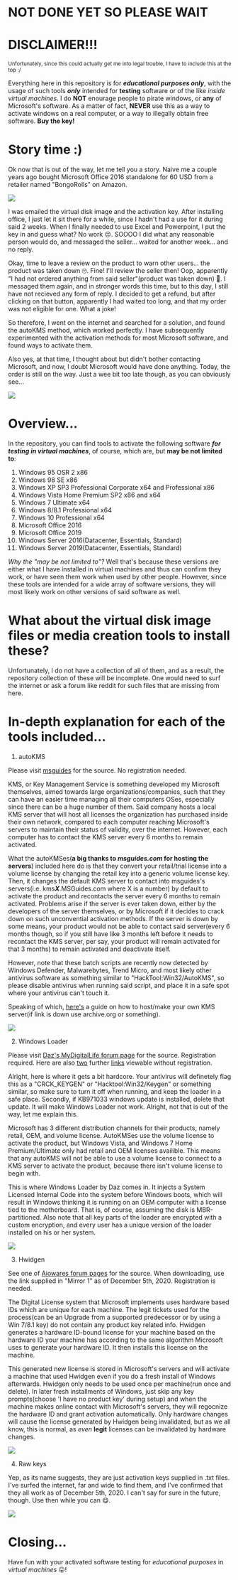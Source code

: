 # NOT DONE YET SO PLEASE WAIT

# DISCLAIMER!!!
<sub>Unfortunately, since this could actually get me into legal trouble, I have to include this at the top :/<sub>
  
Everything here in this repository is for ***educational purposes only***, with the usage of such tools ***only*** intended for **testing** software or of the like *inside virtual machines*. I do **NOT** enourage people to pirate windows, or **any** of Microsoft's software. As a matter of fact, **NEVER** use this as a way to activate windows on a real computer, or a way to illegally obtain free software. **Buy the key!**

# Story time :)
Ok now that is out of the way, let me tell you a story. Naive me a couple years ago bought Microsoft Office 2016 standalone for 60 USD from a retailer named "BongoRolls" on Amazon. 

![](../main/ReadMe-Reference-Images/Wasted-60-dollars.PNG)

I was emailed the virtual disk image and the activation key. After installing office, I just let it sit there for a while, since I hadn't had a use for it during said 2 weeks. When I finally needed to use Excel and Powerpoint, I put the key in and guess what?
No work 😔. SOOOO I did what any reasonable person would do, and messaged the seller... waited for another week... and no reply. 

Okay, time to leave a review on the product to warn other users... the product was taken down 🙄. Fine! I'll review the seller then! Oop, apparently "I had not ordered anything from said seller"(product was taken down) 👺. I messaged them again, and in stronger words this time, but to this day, I still have not recieved any form of reply. I decided to get a refund, but after clicking on that button, apparently I had waited too long, and that my order was not eligible for one. What a joke! 

So therefore, I went on the internet and searched for a solution, and found the autoKMS method, which worked perfectly. I have subsequently experimented with the activation methods for most Microsoft software, and found ways to activate them.

Also yes, at that time, I thought about but didn't bother contacting Microsoft, and now, I doubt Microsoft would have done anything. Today, the order is still on the way. Just a wee bit too late though, as you can obviously see...

![](../main/ReadMe-Reference-Images/'Still-running-just-a-bit-late'.PNG)

# Overview...
In the repository, you can find tools to activate the following software ***for testing in virtual machines***, of course, which are, but **may be not limited to**:
  1) Windows 95 OSR 2 x86
  2) Windows 98 SE x86
  3) Windows XP SP3 Professional Corporate x64 and Professional x86
  4) Windows Vista Home Premium SP2 x86 and x64
  5) Windows 7 Ultimate x64
  6) Windows 8/8.1 Professional x64
  7) Windows 10 Professional x64
  8) Microsoft Office 2016
  9) Microsoft Office 2019
  10) Windows Server 2016(Datacenter, Essentials, Standard)
  11) Windows Server 2019(Datacenter, Essentials, Standard)

*Why the "may be not limited to"?* Well that's because these versions are either what I have installed in virtual machines and thus can confirm they work, or have seen them work when used by other people. However, since these tools are intended for a wide array of software versions, they will most likely work on other versions of said software as well.
  
# What about the virtual disk image files or media creation tools to install these?
Unfortunately, I do not have a collection of all of them, and as a result, the repository collection of these will be incomplete. One would need to surf the internet or ask a forum like reddit for such files that are missing from here.

# In-depth explanation for each of the tools included...
  1) autoKMS
  
Please visit [msguides](https://msguides.com/) for the source. No registration needed.

KMS, or Key Management Service is something developed my Microsoft themselves, aimed towards large organizations/companies, such that they can have an easier time managing all their computers OSes, especially since there can be a huge number of them. Said company hosts a local KMS server that will host all licenses the organization has purchased inside their own network, compared to each computer reaching Microsoft's servers to maintain their status of validity, over the internet. However, each computer has to contact the KMS server every 6 months to remain activated.

What the autoKMSes(**a big thanks to *msguides.com* for hosting the servers**) included here do is that they convert your retail/trial license into a volume license by changing the retail key into a generic volume license key. Then, it changes the default KMS server to contact into msguides's servers(i.e. kms***X***.MSGuides.com where X is a number) by default to activate the product and recontacts the server every 6 months to remain activated. Problems arise if the server is ever taken down, either by the developers of the server themselves, or by Microsoft if it decides to crack down on such unconvential activation methods. If the server is down by some means, your product would not be able to contact said server(every 6 months though, so if you still have like 3 months left before it needs to recontact the KMS server, per say, your product will remain activated for that 3 months) to remain activated and deactivate itself. 

However, note that these batch scripts are recently now detected by Windows Defender, Malwarebytes, Trend Micro, and most likely other antivirus software as something similar to "HackTool:Win32/AutoKMS", so please disable antivirus when running said script, and place it in a safe spot where your antivirus can't touch it.

Speaking of which, [here's](https://docs.microsoft.com/en-us/deployoffice/vlactivation/configure-a-kms-host-computer-for-office) a guide on how to host/make your own KMS server(if link is down use archive.org or something).

![](../main/ReadMe-Reference-Images/autoKMS-preview.jpg)

  2) Windows Loader
  
Please visit [Daz's MyDigitalLife forum page](https://forums.mydigitallife.info/threads/58464-Windows-Loader-Download) for the source. Registration required. Here are also [two](https://forums.mydigitallife.net/threads/window-7-64-daz-loader-uefi-motherboard-disabling-uefi-will-work.34528/) further [links](https://forums.mydigitallife.net/threads/you-can-activate-win7-on-a-gpt-partition-with-daz-loader-without-converting-gpt-mbr.76768/) viewable without registration.
  
Alright, here is where it gets a bit hardcore. Your antivirus will definetely flag this as a "CRCK_KEYGEN" or "Hacktool:Win32/Keygen" or something similar, so make sure to turn it off when running, and keep the loader in a safe place. Secondly, if KB971033 windows update is installed, delete that update. It will make Windows Loader not work. Alright, not that is out of the way, let me explain this.

Microsoft has 3 different distribution channels for their products, namely retail, OEM, and volume license. AutoKMSes use the volume license to activate the product, but Windows Vista, and Windows 7 Home Premium/Ultimate only had retail and OEM licenses availible. This means that any autoKMS will not be able to use a volume license to connect to a KMS server to activate the product, because there isn't volume license to begin with. 

This is where Windows Loader by Daz comes in. It injects a System Licensed Internal Code into the system before Windows boots, which will result in Windows thinking it is running on an OEM computer with a license tied to the motherboard. That is, of course, assuming the disk is MBR-partitioned. Also note that all key parts of the loader are encrypted with a custom encryption, and every user has a unique version of the loader installed on his or her system.

![](../main/ReadMe-Reference-Images/Windows-Loader-preview.jpg)

  3) Hwidgen
  
See one of [Aiowares forum pages](https://www.aiowares.com/showthread.php?tid=246) for the source. When downloading, use the link supplied in "Mirror 1" as of December 5th, 2020. Registration is needed.

The Digital License system that Microsoft implements uses hardware based IDs which are unique for each machine. The legit tickets used for the process(can be an Upgrade from a supported predecessor or by using a Win 7/8.1 key) do not contain any product key related info. Hwidgen generates a hardware ID-bound license for your machine based on the hardware ID your machine has according to the same algorithm Microsoft uses to generate your hardware ID. It then installs this license on the machine.

This generated new license is stored in Microsoft's servers and will activate a machine that used Hwidgen even if you do a fresh install of Windows afterwards. Hwidgen only needs to be used once per machine(run once and delete). In later fresh installments of Windows, just skip any key prompts(choose 'I have no product key' during setup) and when the machine makes online contact with Microsoft's servers, they will regocnize the hardware ID and grant activation automatically. Only hardware changes will cause the license generated by Hwidgen being invalidated, but as we all know, this is normal, as *even* **legit** licenses can be invalidated by hardware changes. 

![](../main/ReadMe-Reference-Images/HWIDGEN-preview.jpg)

  4) Raw keys
  
Yep, as its name suggests, they are just activation keys supplied in .txt files. I've surfed the internet, far and wide to find them, and I've confirmed that they all work as of December 5th, 2020. I can't say for sure in the future, though. Use then while you can 😋.

![](../main/ReadMe-Reference-Images/Raw-keys-preview.jpg)

# Closing...
Have fun with your activated software testing for *educational purposes* in *virtual machines* 😛!
